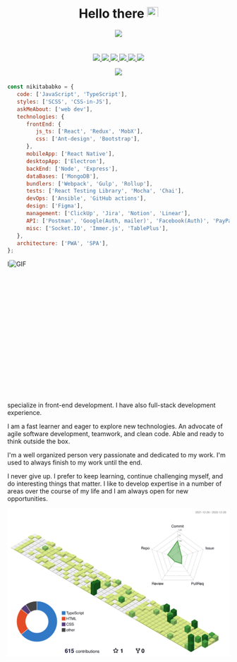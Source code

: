 <div style="margin-bottom: 20px" align="center">
  <h1 style="border-bottom: none; margin-bottom: 8px">
    Hello there <img src="https://media.giphy.com/media/hvRJCLFzcasrR4ia7z/giphy.gif" width="25px" height="25px" />
  </h1>
</div>

<div style="margin-bottom: 35px" align="center">
  <img src="https://estruyf-github.azurewebsites.net/api/VisitorHit?user=nikitababko&repo=github-visitors-badge&countColor=DodgerBlue" />
</div>

<p align="center">
  <a href="https://nikitababko.github.io/">
    <img src="https://img.shields.io/badge/Website-46a2f1?style=for-the-badge&logo=Google-Chrome&logoColor=white">
  </a> 
  <a href="https://t.me/nikitababko">
    <img src="https://img.shields.io/badge/Telegram-2CA5E0?style=for-the-badge&logo=Telegram&logoColor=white">
  </a> 
  <a href="https://www.linkedin.com/in/nikitababko">
    <img src="https://img.shields.io/badge/LinkedIn-0077B5?style=for-the-badge&logo=linkedin&logoColor=white">
  </a> 
  <a href="https://dev.to/nikitababko">
    <img src="https://img.shields.io/badge/dev.to-0A0A0A?style=for-the-badge&logo=dev.to&logoColor=white">
  </a> 
  <a href="https://www.facebook.com/nikitababko">
    <img src="https://img.shields.io/badge/Facebook-blue?style=for-the-badge&logo=Facebook&logoColor=white">
  </a> 
  <a href="https://twitter.com/nikitababko">
    <img src="https://img.shields.io/badge/Twitter-1DA1F2?style=for-the-badge&logo=twitter&logoColor=white">
  </a>
</p>

<p align="center"> 
  <img width="50%" src="https://github-readme-streak-stats.herokuapp.com/?user=nikitababko&theme=react" />
</p>

<!-- ## 📕 Projects I've contributed to -->
<!-- Repo info cards - https://github.com/anuraghazra/github-readme-stats -->
<!-- Small repo cards (fork) - https://github.com/DenverCoder1/github-readme-stats -->
<!-- <p align="left">
  <a href="https://github.com/harryheman/React-Total">
    <img width="282" src="https://denvercoder1-github-readme-stats.vercel.app/api/pin/?username=harryheman&repo=React-Total&theme=react&hide_border=true&show_icons=false" alt="github-readme-stats">
  </a>
</p> -->

<!-- github-readme-stats top languages -->
<!--
<a href="https://github.com/anuraghazra/github-readme-stats">
  <img src="https://github-readme-stats.vercel.app/api/top-langs/?username=nikitababko&theme=jolly&langs_count=6&layout=compact" alt="Top Langs" style="max-width: 100%;">
</a> -->

```js
const nikitababko = {
   code: ['JavaScript', 'TypeScript'],
   styles: ['SCSS', 'CSS-in-JS'],
   askMeAbout: ['web dev'],
   technologies: {
      frontEnd: {
         js_ts: ['React', 'Redux', 'MobX'],
         css: ['Ant-design', 'Bootstrap'],
      },
      mobileApp: ['React Native'],
      desktopApp: ['Electron'],
      backEnd: ['Node', 'Express'],
      dataBases: ['MongoDB'],
      bundlers: ['Webpack', 'Gulp', 'Rollup'],
      tests: ['React Testing Library', 'Mocha', 'Chai'],
      devOps: ['Ansible', 'GitHub actions'],
      design: ['Figma'],
      management: ['ClickUp', 'Jira', 'Notion', 'Linear'],
      API: ['Postman', 'Google(Auth, mailer)', 'Facebook(Auth)', 'PayPal(Pay)'],
      misc: ['Socket.IO', 'Immer.js', 'TablePlus'],
   },
   architecture: ['PWA', 'SPA'],
};
```

  <img align="right" alt="GIF" src="https://github.com/abhisheknaiidu/abhisheknaiidu/blob/master/code.gif?raw=true" width="500" height="320" />

I specialize in front-end development. I have also full-stack development experience.

I am a fast learner and eager to explore new technologies. An advocate of agile software development, teamwork, and clean code. Able and ready to think outside the box.

I'm a well organized person very passionate and dedicated to my work. I'm used to always finish to my work until the end.

I never give up. I prefer to keep learning, continue challenging myself, and do interesting things that matter. I like to develop expertise in a number of areas over the course of my life and I am always open for new opportunities.

![](./profile-3d-contrib/profile-green-animate.svg)
